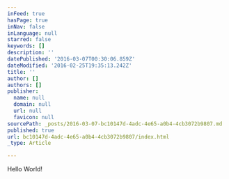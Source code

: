 ```yaml
---
inFeed: true
hasPage: true
inNav: false
inLanguage: null
starred: false
keywords: []
description: ''
datePublished: '2016-03-07T00:30:06.859Z'
dateModified: '2016-02-25T19:35:13.242Z'
title: ''
author: []
authors: []
publisher:
  name: null
  domain: null
  url: null
  favicon: null
sourcePath: _posts/2016-03-07-bc10147d-4adc-4e65-a0b4-4cb3072b9807.md
published: true
url: bc10147d-4adc-4e65-a0b4-4cb3072b9807/index.html
_type: Article

---
```

Hello World!